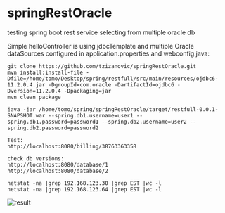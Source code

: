# springRestOracle
testing spring boot rest service selecting from multiple oracle db

Simple helloController is using jdbcTemplate and multiple Oracle dataSources configured in application.properties and webconfig.java:

```
git clone https://github.com/tzizanovic/springRestOracle.git
mvn install:install-file -Dfile=/home/tomo/Desktop/spring/restfull/src/main/resources/ojdbc6-11.2.0.4.jar -DgroupId=com.oracle -DartifactId=ojdbc6 -Dversion=11.2.0.4 -Dpackaging=jar
mvn clean package

java -jar /home/tomo/spring/springRestOracle/target/restfull-0.0.1-SNAPSHOT.war --spring.db1.username=user1 --spring.db1.password=password1 --spring.db2.username=user2 --spring.db2.password=password2  

Test:  
http://localhost:8080/billing/38763363358

check db versions:
http://localhost:8080/database/1
http://localhost:8080/database/2

netstat -na |grep 192.168.123.30 |grep EST |wc -l
netstat -na |grep 192.168.123.64 |grep EST |wc -l
```
![result](https://user-images.githubusercontent.com/80390138/111069409-3e1a3880-84cd-11eb-80ad-f614bd9fd891.png)
